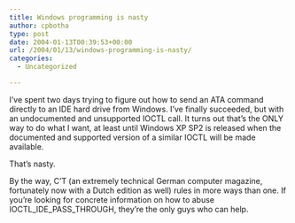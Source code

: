 ```yaml
---
title: Windows programming is nasty
author: cpbotha
type: post
date: 2004-01-13T00:39:53+00:00
url: /2004/01/13/windows-programming-is-nasty/
categories:
  - Uncategorized

---
```

I’ve spent two days trying to figure out how to send an ATA command directly to an IDE hard drive from Windows. I’ve finally succeeded, but with an undocumented and unsupported IOCTL call. It turns out that’s the ONLY way to do what I want, at least until Windows XP SP2 is released when the documented and supported version of a similar IOCTL will be made available.

That’s nasty.

By the way, C’T (an extremely technical German computer magazine, fortunately now with a Dutch edition as well) rules in more ways than one. If you’re looking for concrete information on how to abuse IOCTL_IDE_PASS_THROUGH, they’re the only guys who can help.
